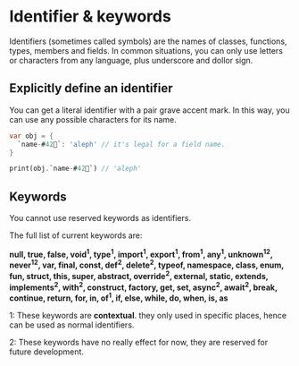 # Identifier & keywords

Identifiers (sometimes called symbols) are the names of classes, functions, types, members and fields. In common situations, you can only use letters or characters from any language, plus underscore and dollor sign.

## Explicitly define an identifier

You can get a literal identifier with a pair grave accent mark. In this way, you can use any possible characters for its name.

```dart
var obj = {
  `name-#42🍎`: 'aleph' // it's legal for a field name.
}

print(obj.`name-#42🍎`) // 'aleph'
```

## Keywords

You cannot use reserved keywords as identifiers.

The full list of current keywords are:

**null, true, false, void<sup>1</sup>, type<sup>1</sup>, import<sup>1</sup>, export<sup>1</sup>, from<sup>1</sup>, any<sup>1</sup>, unknown<sup>12</sup>, never<sup>12</sup>, var, final, const, def<sup>2</sup>, delete<sup>2</sup>, typeof, namespace, class, enum, fun, struct, this, super, abstract, override<sup>2</sup>, external, static, extends, implements<sup>2</sup>, with<sup>2</sup>, construct, factory, get, set, async<sup>2</sup>, await<sup>2</sup>, break, continue, return, for, in, of<sup>1</sup>, if, else, while, do, when, is, as**

1: These keywords are **contextual**. they only used in specific places, hence can be used as normal identifiers.

2: These keywords have no really effect for now, they are reserved for future development.
